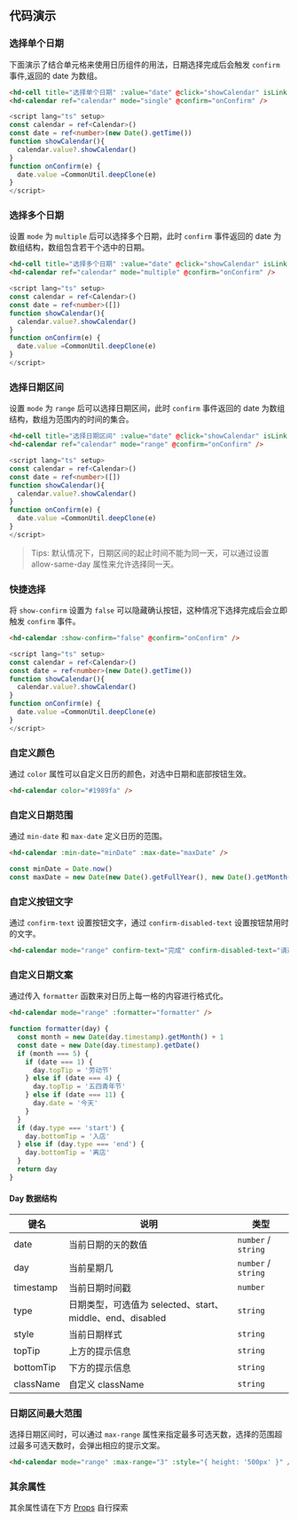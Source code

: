 ## 代码演示

### 选择单个日期

下面演示了结合单元格来使用日历组件的用法，日期选择完成后会触发 `confirm` 事件,返回的 date 为数组。

```html
<hd-cell title="选择单个日期" :value="date" @click="showCalendar" isLink />
<hd-calendar ref="calendar" mode="single" @confirm="onConfirm" />
```

```ts
<script lang="ts" setup>
const calendar = ref<Calendar>()
const date = ref<number>(new Date().getTime())
function showCalendar(){
  calendar.value?.showCalendar()
}
function onConfirm(e) {
  date.value =CommonUtil.deepClone(e)
}
</script>
```

### 选择多个日期

设置 `mode` 为 `multiple` 后可以选择多个日期，此时 `confirm` 事件返回的 date 为数组结构，数组包含若干个选中的日期。

```html
<hd-cell title="选择多个日期" :value="date" @click="showCalendar" isLink />
<hd-calendar ref="calendar" mode="multiple" @confirm="onConfirm" />
```

```ts
<script lang="ts" setup>
const calendar = ref<Calendar>()
const date = ref<number>([])
function showCalendar(){
  calendar.value?.showCalendar()
}
function onConfirm(e) {
  date.value =CommonUtil.deepClone(e)
}
</script>
```

### 选择日期区间

设置 `mode` 为 `range` 后可以选择日期区间，此时 `confirm` 事件返回的 date 为数组结构，数组为范围内的时间的集合。

```html
<hd-cell title="选择日期区间" :value="date" @click="showCalendar" isLink />
<hd-calendar ref="calendar" mode="range" @confirm="onConfirm" />
```

```ts
<script lang="ts" setup>
const calendar = ref<Calendar>()
const date = ref<number>([])
function showCalendar(){
  calendar.value?.showCalendar()
}
function onConfirm(e) {
  date.value =CommonUtil.deepClone(e)
}
</script>
```

> Tips: 默认情况下，日期区间的起止时间不能为同一天，可以通过设置 allow-same-day 属性来允许选择同一天。

### 快捷选择

将 `show-confirm` 设置为 `false` 可以隐藏确认按钮，这种情况下选择完成后会立即触发 `confirm` 事件。

```html
<hd-calendar :show-confirm="false" @confirm="onConfirm" />
```

```ts
<script lang="ts" setup>
const calendar = ref<Calendar>()
const date = ref<number>(new Date().getTime())
function showCalendar(){
  calendar.value?.showCalendar()
}
function onConfirm(e) {
  date.value =CommonUtil.deepClone(e)
}
</script>
```

### 自定义颜色

通过 `color` 属性可以自定义日历的颜色，对选中日期和底部按钮生效。

```html
<hd-calendar color="#1989fa" />
```

### 自定义日期范围

通过 `min-date` 和 `max-date` 定义日历的范围。

```html
<hd-calendar :min-date="minDate" :max-date="maxDate" />
```

```ts
const minDate = Date.now()
const maxDate = new Date(new Date().getFullYear(), new Date().getMonth() + 6, new Date().getDate()).getTime()
```

### 自定义按钮文字

通过 `confirm-text` 设置按钮文字，通过 `confirm-disabled-text` 设置按钮禁用时的文字。

```html
<hd-calendar mode="range" confirm-text="完成" confirm-disabled-text="请选择结束时间" />
```

### 自定义日期文案

通过传入 `formatter` 函数来对日历上每一格的内容进行格式化。

```html
<hd-calendar mode="range" :formatter="formatter" />
```

```ts
function formatter(day) {
  const month = new Date(day.timestamp).getMonth() + 1
  const date = new Date(day.timestamp).getDate()
  if (month === 5) {
    if (date === 1) {
      day.topTip = '劳动节'
    } else if (date === 4) {
      day.topTip = '五四青年节'
    } else if (date === 11) {
      day.date = '今天'
    }
  }
  if (day.type === 'start') {
    day.bottomTip = '入店'
  } else if (day.type === 'end') {
    day.bottomTip = '离店'
  }
  return day
}
```

#### Day 数据结构

| 键名      | 说明                                                      | 类型                |
| --------- | --------------------------------------------------------- | ------------------- |
| date      | 当前日期的`天`的数值                                      | `number` / `string` |
| day       | 当前星期几                                                | `number` / `string` |
| timestamp | 当前日期时间戳                                            | `number`            |
| type      | 日期类型，可选值为 selected、start、middle、end、disabled | `string`            |
| style     | 当前日期样式                                              | `string`            |
| topTip    | 上方的提示信息                                            | `string`            |
| bottomTip | 下方的提示信息                                            | `string`            |
| className | 自定义 className                                          | `string`            |

### 日期区间最大范围

选择日期区间时，可以通过 `max-range` 属性来指定最多可选天数，选择的范围超过最多可选天数时，会弹出相应的提示文案。

```html
<hd-calendar mode="range" :max-range="3" :style="{ height: '500px' }" />
```

### 其余属性

其余属性请在下方 [Props](#props) 自行探索
